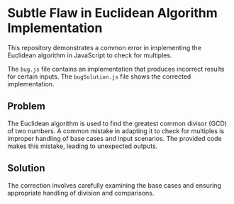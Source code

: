 # Subtle Flaw in Euclidean Algorithm Implementation

This repository demonstrates a common error in implementing the Euclidean algorithm in JavaScript to check for multiples.

The `bug.js` file contains an implementation that produces incorrect results for certain inputs. The `bugSolution.js` file shows the corrected implementation.

## Problem

The Euclidean algorithm is used to find the greatest common divisor (GCD) of two numbers. A common mistake in adapting it to check for multiples is improper handling of base cases and input scenarios.  The provided code makes this mistake, leading to unexpected outputs.

## Solution

The correction involves carefully examining the base cases and ensuring appropriate handling of division and comparisons.